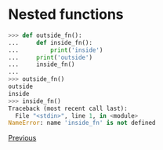 # Nested functions

```python
>>> def outside_fn():
...     def inside_fn():
...         print('inside')
...     print('outside')
...     inside_fn()
...
>>> outside_fn()
outside
inside
>>> inside_fn()
Traceback (most recent call last):
  File "<stdin>", line 1, in <module>
NameError: name 'inside_fn' is not defined
```

[Previous](Python-Functions)

